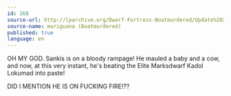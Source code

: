```yaml
---
id: 268
source-url: http://lparchive.org/Dwarf-Fortress-Boatmurdered/Update%202-18/
source-name: mariguana (Boatmurdered)
published: true
language: en
---
```

OH MY GOD. Sankis is on a bloody rampage! He mauled a baby and a cow, and now, at this very instant, he's beating the Elite Marksdwarf Kadol Lokumad into paste!

DID I MENTION HE IS ON FUCKING FIRE!??

